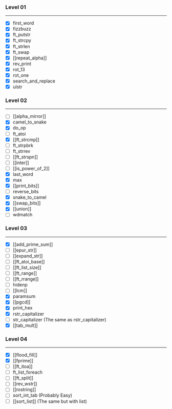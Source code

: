 
### Level 01
---
- [x] first_word
- [x] fizzbuzz
- [x] ft_putstr
- [x] ft_strcpy
- [x] ft_strlen
- [x] ft_swap
- [x] [[repeat_alpha]]
- [x] rev_print
- [x] rot_13
- [x] rot_one
- [x] search_and_replace
- [x] ulstr

### Level 02
---
- [ ] [[alpha_mirror]]
- [x] camel_to_snake
- [x] do_op
- [ ] ft_atoi
- [x] [[ft_strcmp]]
- [ ] ft_strpbrk
- [ ] ft_strrev
- [ ] [[ft_strspn]]
- [ ] [[inter]]
- [ ] [[is_power_of_2]]
- [x] last_word
- [x] max
- [x] [[print_bits]]
- [ ] reverse_bits
- [x] snake_to_camel
- [x] [[swap_bits]]
- [x] [[union]]
- [ ] wdmatch

### Level 03
---
- [x] [[add_prime_sum]]
- [ ] [[epur_str]]
- [ ] [[expand_str]]
- [ ] [[ft_atoi_base]]
- [ ] [[ft_list_size]]
- [ ] [[ft_range]]
- [ ] [[ft_rrange]]
- [ ] hidenp
- [ ] [[lcm]]
- [x] paramsum
- [x] [[pgcd]]
- [x] print_hex 
- [x] rstr_capitalizer
- [ ] str_capitalizer (The same as rstr_capitalizer) 
- [x] [[tab_mult]]

### Level 04
---
- [x] [[flood_fill]]
- [x] [[fprime]]
- [ ] [[ft_itoa]]
- [ ] ft_list_foreach
- [ ] [[ft_split]]
- [ ] [[rev_wstr]]
- [ ] [[rostring]]
- [ ] sort_int_tab (Probably Easy) 
- [ ] [[sort_list]] (The same but with list) 